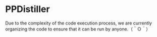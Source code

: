 # PPDistiller
Due to the complexity of the code execution process, we are currently organizing the code to ensure that it can be run by anyone.（＾Ｏ＾）
